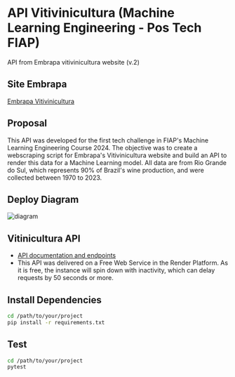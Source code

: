 # API Vitivinicultura (Machine Learning Engineering - Pos Tech FIAP)
API from Embrapa vitivinicultura website (v.2)

## Site Embrapa
[Embrapa Vitivinicultura](http://vitibrasil.cnpuv.embrapa.br/index.php?opcao=opt_01)

## Proposal
This API was developed for the first tech challenge in FIAP's Machine Learning Engineering Course 2024. The objective was to create a webscraping script for Embrapa's Vitivinicultura website and build an API to render this data for a Machine Learning model. All data are from Rio Grande do Sul, which represents 90% of Brazil's wine production, and were collected between 1970 to 2023.


## Deploy Diagram
![diagram](https://github.com/rivolela/mle_api_vitivinicultura/assets/1680420/35bc6809-e06b-46cd-95a4-ba37e7651d3f)


## Vitinicultura API

- [API documentation and endpoints](https://mle-api-vitivinicultura.onrender.com/docs)
- This API was delivered on a Free Web Service in the Render Platform. As it is free, the instance will spin down with inactivity, which can delay requests by 50 seconds or more.


## Install Dependencies
```bash
cd /path/to/your/project
pip install -r requirements.txt
```

## Test
```bash
cd /path/to/your/project
pytest
```

